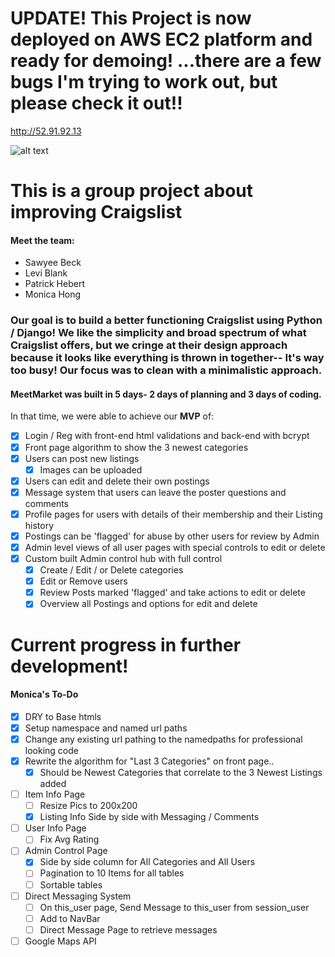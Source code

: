 # UPDATE! This Project is now deployed on AWS EC2 platform and ready for demoing!  ...there are a few bugs I'm trying to work out, but please check it out!!
http://52.91.92.13

![alt text](https://m0m0-d3v.github.io/img/meetmarketprezi.png "meetmarketprezi")

# This is a group project about improving Craigslist

#### Meet the team:
- Sawyee Beck
- Levi Blank
- Patrick Hebert
- Monica Hong

### Our goal is to build a better functioning Craigslist using Python / Django! We like the simplicity and broad spectrum of what Craigslist offers, but we cringe at their design approach because it looks like everything is thrown in together-- It's way too busy! Our focus was to clean with a minimalistic approach.

#### MeetMarket was built in 5 days- 2 days of planning and 3 days of coding.
In that time, we were able to achieve our **MVP** of:
* [x] Login / Reg with front-end html validations and back-end with bcrypt
* [x] Front page algorithm to show the 3 newest categories
* [x] Users can post new listings
  * [x] Images can be uploaded 
* [x] Users can edit and delete their own postings
* [x] Message system that users can leave the poster questions and comments
* [x] Profile pages for users with details of their membership and their Listing history
* [x] Postings can be 'flagged' for abuse by other users for review by Admin
* [x] Admin level views of all user pages with special controls to edit or delete
* [x] Custom built Admin control hub with full control
  * [x] Create / Edit / or Delete categories
  * [x] Edit or Remove users
  * [x] Review Posts marked 'flagged' and take actions to edit or delete
  * [x] Overview all Postings and options for edit and delete

# Current progress in further development!
#### Monica's To-Do
* [x] DRY to Base htmls
* [x] Setup namespace and named url paths
* [x] Change any existing url pathing to the namedpaths for professional looking code
* [x] Rewrite the algorithm for "Last 3 Categories" on front page..
  * [x] Should be Newest Categories that correlate to the 3 Newest Listings added
* [ ] Item Info Page
  * [ ] Resize Pics to 200x200
  * [x] Listing Info Side by side with Messaging / Comments
* [ ] User Info Page
  * [ ] Fix Avg Rating
* [ ] Admin Control Page
  * [x] Side by side column for All Categories and All Users
  * [ ] Pagination to 10 Items for all tables
  * [ ] Sortable tables
* [ ] Direct Messaging System
  * [ ] On this_user page, Send Message to this_user from session_user
  * [ ] Add to NavBar
  * [ ] Direct Message Page to retrieve messages
* [ ] Google Maps API
